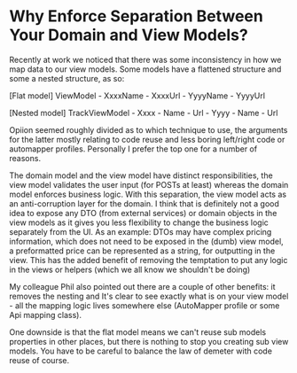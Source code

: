 Why Enforce Separation Between Your Domain and View Models?
=============================================================================

Recently at work we noticed that there was some inconsistency in how we map data to our view models. Some models have a flattened structure and some a nested structure, as so:

[Flat model]
ViewModel
    - XxxxName
    - XxxxUrl
    - YyyyName
    - YyyyUrl

[Nested model]
TrackViewModel
    - Xxxx
        - Name
        - Url
    - Yyyy
        - Name
        - Url

Opiion seemed roughly divided as to which technique to use, the arguments for the latter mostly relating to code reuse and less boring left/right code or automapper profiles.  Personally I prefer the top one for a number of reasons.  

The domain model and the view model have distinct responsibilities, the view model validates the user input (for POSTs at least) whereas the domain model enforces business logic.  With this separation, the view model acts as an anti-corruption layer for the domain.  I think that is definitely not a good idea to expose any DTO (from external services) or domain objects in the view models as it gives you less flexibility to change the business logic separately from the UI.  As an example: DTOs may have complex pricing information, which does not need to be exposed in the (dumb) view model, a preformatted price can be represented as a string, for outputting in the view.  This has the added benefit of removing the temptation to put any logic in the views or helpers (which we all know we shouldn't be doing)

My colleague Phil also pointed out there are a couple of other benefits: it removes the nesting and It's clear to see exactly what is on your view model - all the mapping logic lives somewhere else (AutoMapper profile or some Api mapping class). 

One downside is that the flat model means we can't reuse sub models properties in other places, but there is nothing to stop you creating sub view models.  You have to be careful to balance the law of demeter with code reuse of course.
